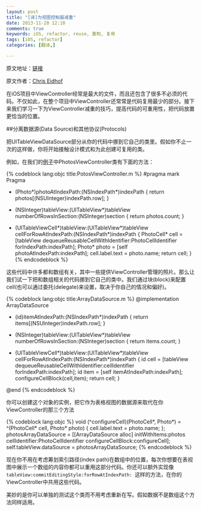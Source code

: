 ```yaml
---
layout: post  
title: "[译]为视图控制器减重"  
date: 2013-11-28 12:10  
comments: true    
keywords: iOS, refactor, reuse, 重构, 复用
tags: [iOS, refactor]
categories: [翻译,]        

---
```


原文地址：[链接](http://www.objc.io/issue-1/lighter-view-controllers.html)

原文作者：[Chris Eidhof](http://twitter.com/chriseidhof)

在iOS项目中ViewController经常是最大的文件，而且还包含了很多不必须的代码。不仅如此，在整个项目中ViewController还常常是代码复用最少的部分。接下来我们学习一下为ViewController减重的技巧，提高代码的可重用性，把代码放置更恰当的位置。

##分离数据源(Data Source)和其他协议(Protocols)

把UITableViewDataSource部分从你的代码中挪到它自己的类里。假如你不止一次的这样做，你将开始接触设计模式和为此创建可复用的类。

例如，在我们的[例子](https://github.com/objcio/issue-1-lighter-view-controllers)中PhotosViewController类有下面的方法：

{% codeblock lang:objc title:PotosViewController.m %}
#pragma mark Pragma

- (Photo*)photoAtIndexPath:(NSIndexPath*)indexPath {
    return photos[(NSUInteger)indexPath.row];
}

- (NSInteger)tableView:(UITableView*)tableView
 numberOfRowsInSection:(NSInteger)section {
    return photos.count;
}

- (UITableViewCell*)tableView:(UITableView*)tableView
        cellForRowAtIndexPath:(NSIndexPath*)indexPath {
    PhotoCell* cell = [tableView dequeueReusableCellWithIdentifier:PhotoCellIdentifier
                                                      forIndexPath:indexPath];
    Photo* photo = [self photoAtIndexPath:indexPath];
    cell.label.text = photo.name;
    return cell;
}
{% endcodeblock %}

这些代码中许多都和数组有关，其中一些提供ViewController管理的照片。那么让我们试一下把和数组相关的代码挪到它自己的类中。我们通过块(block)来配置cell(也可以通过委托(delegate)来设置，取决于你自己的情况和偏好)。

{% codeblock lang:objc title:ArrayDataSource.m %}
@implementation ArrayDataSource

- (id)itemAtIndexPath:(NSIndexPath*)indexPath {
    return items[(NSUInteger)indexPath.row];
}

- (NSInteger)tableView:(UITableView*)tableView
 numberOfRowsInSection:(NSInteger)section {
    return items.count;
}

- (UITableViewCell*)tableView:(UITableView*)tableView
        cellForRowAtIndexPath:(NSIndexPath*)indexPath {
    id cell = [tableView dequeueReusableCellWithIdentifier:cellIdentifier
                                              forIndexPath:indexPath];
    id item = [self itemAtIndexPath:indexPath];
    configureCellBlock(cell,item);
    return cell;
}

@end
{% endcodeblock %}

你可以创建这个对象的实例，把它作为表格视图的数据源来取代在你ViewController的那三个方法

{% codeblock lang:objc %}
void (^configureCell)(PhotoCell*, Photo*) = ^(PhotoCell* cell, Photo* photo) {
   cell.label.text = photo.name;
};
photosArrayDataSource = [[ArrayDataSource alloc] initWithItems:photos
                                                cellIdentifier:PhotoCellIdentifier
                                            configureCellBlock:configureCell];
self.tableView.dataSource = photosArrayDataSource;
{% endcodeblock %}

现在你不用在考虑筹划索引路径(index path)在数组中的位置，每次你想要在表视图中展示一个数组的内容你都可以重用这部分代码。你还可以额外实现像`tableView:commitEditingStyle:forRowAtIndexPath: `这样的方法，在你的ViewController中共用这些代码。

美妙的是你可以单独的测试这个类而不用考虑重新在写。假如数据不是数组这个方法同样适用。

